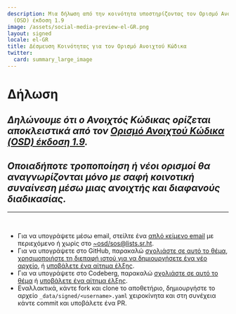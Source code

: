```yaml
---
description: Μια δήλωση από την κοινότητα υποστηρίζοντας τον Ορισμό Ανοιχτού Κώδικα
  (OSD) έκδοση 1.9
image: /assets/social-media-preview-el-GR.png
layout: signed
locale: el-GR
title: Δέσμευση Κοινότητας για τον Ορισμό Ανοιχτού Κώδικα
twitter:
  card: summary_large_image
---
```

# **Δήλωση**

## *Δηλώνουμε ότι ο Ανοιχτός Κώδικας ορίζεται αποκλειστικά από τον [Ορισμό Ανοιχτού Κώδικα (OSD) έκδοση 1.9](https://opensourcedefinition.org/).*

## *Οποιαδήποτε τροποποίηση ή νέοι ορισμοί θα αναγνωρίζονται μόνο με σαφή κοινοτική συναίνεση μέσω μιας ανοιχτής και διαφανούς διαδικασίας.*

---
<br>

- Για να υπογράψετε μέσω email, στείλτε ένα [απλό κείμενο email](https://useplaintext.email/) με περιεχόμενο ή χωρίς στο [~osd/sos@lists.sr.ht](mailto:~osd/sos@lists.sr.ht).
- Για να υπογράψετε στο GitHub, παρακαλώ [σχολιάστε σε αυτό το θέμα](https://github.com/OpenSourceDefinition/sos/issues/1), [χρησιμοποιήστε τη διεπαφή ιστού για να δημιουργήσετε ένα νέο αρχείο](https://github.com/OpenSourceDefinition/sos/new/main/_data/signed), ή [υποβάλετε ένα αίτημα έλξης](https://github.com/OpenSourceDefinition/sos/pulls).
- Για να υπογράψετε στο Codeberg, παρακαλώ [σχολιάστε σε αυτό το θέμα](https://codeberg.org/osd/sos/issues/1) ή [υποβάλετε ένα αίτημα έλξης](https://codeberg.org/osd/sos/pulls).
- Εναλλακτικά, κάντε fork και clone το αποθετήριο, δημιουργήστε το αρχείο `_data/signed/<username>.yaml` χειροκίνητα και στη συνέχεια κάντε commit και υποβάλετε ένα PR.